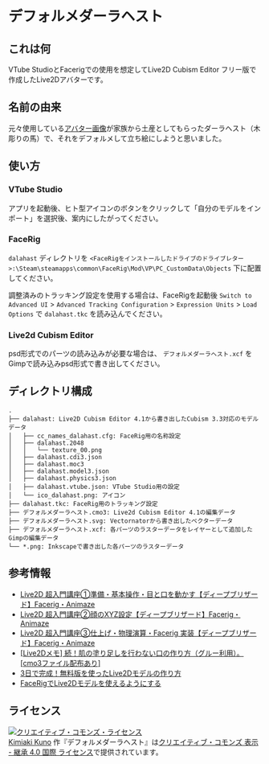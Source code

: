 # デフォルメダーラヘスト

## これは何

VTube StudioとFacerigでの使用を想定してLive2D Cubism Editor フリー版で作成したLive2Dアバターです。

## 名前の由来

元々使用している[アバター画像](https://ja.gravatar.com/knokmki612)が家族から土産としてもらったダーラヘスト（木彫りの馬）で、それをデフォルメして立ち絵にしようと思いました。

## 使い方

### VTube Studio

アプリを起動後、ヒト型アイコンのボタンをクリックして「自分のモデルをインポート」を選択後、案内にしたがってください。

### FaceRig

`dalahast` ディレクトリを `<FaceRigをインストールしたドライブのドライブレター>:\Steam\steamapps\common\FaceRig\Mod\VP\PC_CustomData\Objects` 下に配置してください。

調整済みのトラッキング設定を使用する場合は、FaceRigを起動後 `Switch to Advanced UI` > `Advanced Tracking Configuration` > `Expression Units` > `Load Options` で `dalahast.tkc` を読み込んでください。

### Live2d Cubism Editor

psd形式でのパーツの読み込みが必要な場合は、 `デフォルメダーラヘスト.xcf` をGimpで読み込みpsd形式で書き出してください。

## ディレクトリ構成

```
.
├── dalahast: Live2D Cubism Editor 4.1から書き出したCubism 3.3対応のモデルデータ
│   ├── cc_names_dalahast.cfg: FaceRig用の名称設定
│   ├── dalahast.2048
│   │   └── texture_00.png
│   ├── dalahast.cdi3.json
│   ├── dalahast.moc3
│   ├── dalahast.model3.json
│   ├── dalahast.physics3.json
│   ├── dalahast.vtube.json: VTube Studio用の設定
│   └── ico_dalahast.png: アイコン
├── dalahast.tkc: FaceRig用のトラッキング設定
├── デフォルメダーラヘスト.cmo3: Live2d Cubism Editor 4.1の編集データ
├── デフォルメダーラヘスト.svg: Vectornatorから書き出したベクターデータ
├── デフォルメダーラヘスト.xcf: 各パーツのラスターデータをレイヤーとして追加したGimpの編集データ
└── *.png: Inkscapeで書き出した各パーツのラスターデータ
```

## 参考情報

- [Live2D 超入門講座①準備・基本操作・目と口を動かす【ディープブリザード】Facerig・Animaze](https://www.youtube.com/watch?v=SwaW002RBGQ)
- [Live2D 超入門講座②顔のXYZ設定【ディープブリザード】Facerig・Animaze](https://www.youtube.com/watch?v=h-pJnw9kSLU)
- [Live2D 超入門講座③仕上げ・物理演算・Facerig 実装【ディープブリザード】Facerig・Animaze](https://www.youtube.com/watch?v=Zl7VuRXXIw0)
- [[Live2Dメモ] 続！肌の塗り足しを行わない口の作り方（グルー利用）。[cmo3ファイル配布あり]](https://spinalien.fanbox.cc/posts/2203512)
- [3日で完成！無料版を使ったLive2Dモデルの作り方](https://vtuberkaibougaku.site/2020/05/04/live2d-free-howto/)
- [FaceRigでLive2Dモデルを使えるようにする](https://live2d.wiki.fc2.com/wiki/FaceRig%E3%81%A7Live2D%E3%83%A2%E3%83%87%E3%83%AB%E3%82%92%E4%BD%BF%E3%81%88%E3%82%8B%E3%82%88%E3%81%86%E3%81%AB%E3%81%99%E3%82%8B)

## ライセンス

<a rel="license" href="http://creativecommons.org/licenses/by-sa/4.0/"><img alt="クリエイティブ・コモンズ・ライセンス" style="border-width:0" src="https://i.creativecommons.org/l/by-sa/4.0/88x31.png" /></a><br /><a xmlns:cc="http://creativecommons.org/ns#" href="https://github.com/knokmki612/vtuber" property="cc:attributionName" rel="cc:attributionURL">Kimiaki Kuno</a> 作『<span xmlns:dct="http://purl.org/dc/terms/" href="http://purl.org/dc/dcmitype/Dataset" property="dct:title" rel="dct:type">デフォルメダーラヘスト</span>』は<a rel="license" href="http://creativecommons.org/licenses/by-sa/4.0/">クリエイティブ・コモンズ 表示 - 継承 4.0 国際 ライセンス</a>で提供されています。
